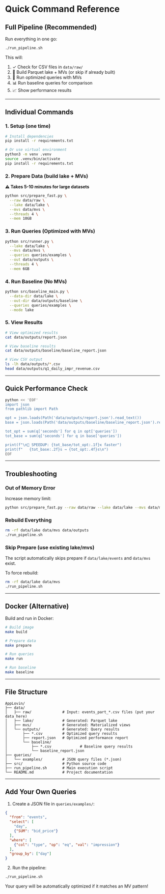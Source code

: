 # Quick Command Reference

## Full Pipeline (Recommended)

Run everything in one go:

```bash
./run_pipeline.sh
```

This will:
1. ✓ Check for CSV files in `data/raw/`
2. 🔨 Build Parquet lake + MVs (or skip if already built)
3. 🚀 Run optimized queries with MVs
4. 📊 Run baseline queries for comparison
5. 📈 Show performance results

---

## Individual Commands

### 1. Setup (one time)

```bash
# Install dependencies
pip install -r requirements.txt

# Or use virtual environment
python3 -m venv .venv
source .venv/bin/activate
pip install -r requirements.txt
```

### 2. Prepare Data (build lake + MVs)

**⚠️ Takes 5-10 minutes for large datasets**

```bash
python src/prepare_fast.py \
  --raw data/raw \
  --lake data/lake \
  --mvs data/mvs \
  --threads 4 \
  --mem 10GB
```

### 3. Run Queries (Optimized with MVs)

```bash
python src/runner.py \
  --lake data/lake \
  --mvs data/mvs \
  --queries queries/examples \
  --out data/outputs \
  --threads 4 \
  --mem 6GB
```

### 4. Run Baseline (No MVs)

```bash
python src/baseline_main.py \
  --data-dir data/lake \
  --out-dir data/outputs/baseline \
  --queries queries/examples \
  --mode lake
```

### 5. View Results

```bash
# View optimized results
cat data/outputs/report.json

# View baseline results
cat data/outputs/baseline/baseline_report.json

# View CSV output
ls -lh data/outputs/*.csv
head data/outputs/q1_daily_impr_revenue.csv
```

---

## Quick Performance Check

```bash
python << 'EOF'
import json
from pathlib import Path

opt = json.loads(Path('data/outputs/report.json').read_text())
base = json.loads(Path('data/outputs/baseline/baseline_report.json').read_text())

tot_opt = sum(q['seconds'] for q in opt['queries'])
tot_base = sum(q['seconds'] for q in base['queries'])

print(f"\n🚀 SPEEDUP: {tot_base/tot_opt:.1f}x faster")
print(f"   {tot_base:.2f}s → {tot_opt:.4f}s\n")
EOF
```

---

## Troubleshooting

### Out of Memory Error

Increase memory limit:
```bash
python src/prepare_fast.py --raw data/raw --lake data/lake --mvs data/mvs --mem 12GB
```

### Rebuild Everything

```bash
rm -rf data/lake data/mvs data/outputs
./run_pipeline.sh
```

### Skip Prepare (use existing lake/mvs)

The script automatically skips prepare if `data/lake/events` and `data/mvs` exist.

To force rebuild:
```bash
rm -rf data/lake data/mvs
./run_pipeline.sh
```

---

## Docker (Alternative)

Build and run in Docker:

```bash
# Build image
make build

# Prepare data
make prepare

# Run queries
make run

# Run baseline
make baseline
```

---

## File Structure

```
AppLovin/
├── data/
│   ├── raw/              # Input: events_part_*.csv files (put your data here)
│   ├── lake/             # Generated: Parquet lake
│   ├── mvs/              # Generated: Materialized views
│   └── outputs/          # Generated: Query results
│       ├── *.csv         # Optimized query results
│       ├── report.json   # Optimized performance report
│       └── baseline/
│           ├── *.csv             # Baseline query results
│           └── baseline_report.json
├── queries/
│   └── examples/         # JSON query files (*.json)
├── src/                  # Python source code
├── run_pipeline.sh       # Main execution script
└── README.md             # Project documentation
```

---

## Add Your Own Queries

1. Create a JSON file in `queries/examples/`:

```json
{
  "from": "events",
  "select": [
    "day",
    {"SUM": "bid_price"}
  ],
  "where": [
    {"col": "type", "op": "eq", "val": "impression"}
  ],
  "group_by": ["day"]
}
```

2. Run the pipeline:
```bash
./run_pipeline.sh
```

Your query will be automatically optimized if it matches an MV pattern!

